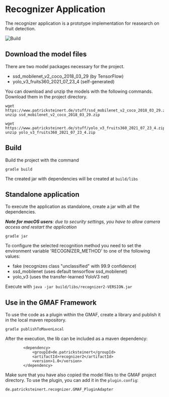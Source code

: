# Recognizer Application
            
The recognizer application is a prototype implementation for reasearch on fruit detection.

![Build](https://github.com/marquies/recognizer2/actions/workflows/gradle.yml/badge.svg)




## Download the model files

There are two model packages necessary for the project.

* ssd_mobilenet_v2_coco_2018_03_29 (by TensorFlow)
* yolo_v3_fruits360_2021_07_23_4 (self-generated)

You can download and unzip the models with the following commands.
Download them in the project directory.

```
wget https://www.patricksteinert.de/stuff/ssd_mobilenet_v2_coco_2018_03_29.zip
unzip ssd_mobilenet_v2_coco_2018_03_29.zip

wget https://www.patricksteinert.de/stuff/yolo_v3_fruits360_2021_07_23_4.zip
unzip yolo_v3_fruits360_2021_07_23_4.zip
```
                

## Build 

Build the project with the command

```
gradle build
```
                                  
The created jar with dependencies will be created at `build/libs`
    

## Standalone application

To execute the application as standalone, create a jar with all the dependencies.

***Note for macOS users**: due to security settings, you have to allow camera access and restart the application*

```
gradle jar
```

To configure the selected recognition method you need to set the environment variable 'RECOGNIZER_METHOD' to
one of the following values:
* fake (recognizes class "unclassified" with 99.9 confidence)
* ssd_mobilenet (uses default tensorflow ssd_mobilenet)
* yolo_v3 (uses the transfer-learned YoloV3 net)


Execute with ```java -jar build/libs/recognizer2-VERSION.jar```

## Use in the GMAF Framework

To use the code as a plugin within the GMAF, create a library and publish it in the local maven repository. 

```
gradle publishToMavenLocal
```

After the execution, the lib can be included as a maven dependency:

```
		<dependency>
			<groupId>de.patricksteinert</groupId>
			<artifactId>recognizer2</artifactId>
			<version>1.0</version>
		</dependency>
```

Make sure that you have also copied the model files to the GMAF project directory. To use the plugin, you can add it in the ``plugin.config``:

```
de.patricksteinert.recognizer.GMAF_PluginAdapter
```
